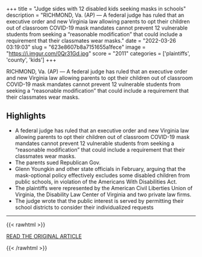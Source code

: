 +++
title = "Judge sides with 12 disabled kids seeking masks in schools"
description = "RICHMOND, Va. (AP) — A federal judge has ruled that an executive order and new Virginia law allowing parents to opt their children out of classroom COVID-19 mask mandates cannot prevent 12 vulnerable students from seeking a “reasonable modification” that could include a requirement that their classmates wear masks."
date = "2022-03-26 03:19:03"
slug = "623e8607b8a7151655a1fece"
image = "https://i.imgur.com/0Qr31Gd.jpg"
score = "2011"
categories = ['plaintiffs', 'county', 'kids']
+++

RICHMOND, Va. (AP) — A federal judge has ruled that an executive order and new Virginia law allowing parents to opt their children out of classroom COVID-19 mask mandates cannot prevent 12 vulnerable students from seeking a “reasonable modification” that could include a requirement that their classmates wear masks.

## Highlights

- A federal judge has ruled that an executive order and new Virginia law allowing parents to opt their children out of classroom COVID-19 mask mandates cannot prevent 12 vulnerable students from seeking a “reasonable modification” that could include a requirement that their classmates wear masks.
- The parents sued Republican Gov.
- Glenn Youngkin and other state officials in February, arguing that the mask-optional policy effectively excludes some disabled children from public schools, in violation of the Americans With Disabilities Act.
- The plaintiffs were represented by the American Civil Liberties Union of Virginia, the Disability Law Center of Virginia and two private law firms.
- The judge wrote that the public interest is served by permitting their school districts to consider their individualized requests

---

{{< rawhtml >}}
  <p class="article-category">
    <a target="_blank" href="https://apnews.com/article/covid-health-education-virginia-9c1841d5fdaf4f2f24bd3f027265cfa1">READ THE ORIGINAL ARTICLE</a>
  </p>
{{< /rawhtml >}}
